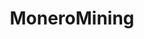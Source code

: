 ---
title: MoneroMining
crosslinks:
- Monero
- EtherMining
- primecoin
- gpumining
- theydidthemath
- xmrtrader
- monero
---